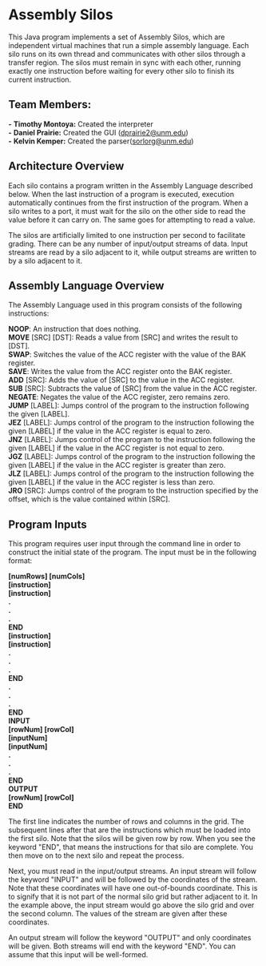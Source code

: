 # Assembly Silos
This Java program implements a set of Assembly Silos, which are independent virtual machines that run a simple assembly language. Each silo runs on its own thread and communicates with other silos through a transfer region. The silos must remain in sync with each other, running exactly one instruction before waiting for every other silo to finish its current instruction.
## Team Members:
**-** **Timothy Montoya:** Created the interpreter<br>
**-** **Daniel Prairie:** Created the GUI (dprairie2@unm.edu)<br>
**-** **Kelvin Kemper:** Created the parser(sorlorg@unm.edu)<br>

## Architecture Overview
Each silo contains a program written in the Assembly Language described below. When the last instruction of a program is executed, execution automatically continues from the first instruction of the program. When a silo writes to a port, it must wait for the silo on the other side to read the value before it can carry on. The same goes for attempting to read a value.

The silos are artificially limited to one instruction per second to facilitate grading. There can be any number of input/output streams of data. Input streams are read by a silo adjacent to it, while output streams are written to by a silo adjacent to it.

## Assembly Language Overview
The Assembly Language used in this program consists of the following instructions:

**NOOP**: An instruction that does nothing.<br>
**MOVE** [SRC] [DST]: Reads a value from [SRC] and writes the result to [DST].<br>
**SWAP**: Switches the value of the ACC register with the value of the BAK register.<br>
**SAVE**: Writes the value from the ACC register onto the BAK register.<br>
**ADD** [SRC]: Adds the value of [SRC] to the value in the ACC register.<br>
**SUB** [SRC]: Subtracts the value of [SRC] from the value in the ACC register.<br>
**NEGATE**: Negates the value of the ACC register, zero remains zero.<br>
**JUMP** [LABEL]: Jumps control of the program to the instruction following the given [LABEL].<br>
**JEZ** [LABEL]: Jumps control of the program to the instruction following the given [LABEL] if the value in the ACC register is equal to zero.<br>
**JNZ** [LABEL]: Jumps control of the program to the instruction following the given [LABEL] if the value in the ACC register is not equal to zero.<br>
**JGZ** [LABEL]: Jumps control of the program to the instruction following the given [LABEL] if the value in the ACC register is greater than zero.<br>
**JLZ** [LABEL]: Jumps control of the program to the instruction following the given [LABEL] if the value in the ACC register is less than zero.<br>
**JRO** [SRC]: Jumps control of the program to the instruction specified by the offset, which is the value contained within [SRC].<br>
## Program Inputs 
This program requires user input through the command line in order to construct the initial state of the program. The input must be in the following format:

**[numRows] [numCols]<br>
[instruction]<br>
[instruction]<br>
.<br>
.<br>
.<br>
END<br>
[instruction]<br>
[instruction]<br>
.<br>
.<br>
.<br>
END<br>
.<br>
.<br>
.<br>
END<br>
INPUT<br>
[rowNum] [rowCol]<br>
[inputNum]<br>
[inputNum]<br>
.<br>
.<br>
.<br>
END<br>
OUTPUT<br>
[rowNum] [rowCol]<br>
END**<br>

The first line indicates the number of rows and columns in the grid. The subsequent lines after that are the instructions which must be loaded into the first silo. Note that the silos will be given row by row. When you see the keyword "END", that means the instructions for that silo are complete. You then move on to the next silo and repeat the process.

Next, you must read in the input/output streams. An input stream will follow the keyword "INPUT" and will be followed by the coordinates of the stream. Note that these coordinates will have one out-of-bounds coordinate. This is to signify that it is not part of the normal silo grid but rather adjacent to it. In the example above, the input stream would go above the silo grid and over the second column. The values of the stream are given after these coordinates.

An output stream will follow the keyword "OUTPUT" and only coordinates will be given. Both streams will end with the keyword "END". You can assume that this input will be well-formed.
